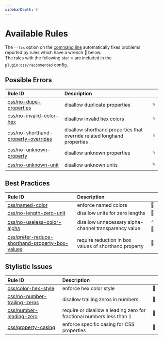 ```yaml
---
sidebarDepth: 0
---
```


# Available Rules

The `--fix` option on the [command line](https://eslint.org/docs/user-guide/command-line-interface#fixing-problems) automatically fixes problems reported by rules which have a wrench :wrench: below.  
The rules with the following star :star: are included in the `plugin:css/recommended` config.

<!-- This file is automatically generated in tools/update-docs-rules-index.js, do not change! -->

## Possible Errors

| Rule ID | Description |    |
|:--------|:------------|:---|
| [css/no-dupe-properties](./no-dupe-properties.md) | disallow duplicate properties | :star: |
| [css/no-invalid-color-hex](./no-invalid-color-hex.md) | disallow invalid hex colors | :star: |
| [css/no-shorthand-property-overrides](./no-shorthand-property-overrides.md) | disallow shorthand properties that override related longhand properties | :star: |
| [css/no-unknown-property](./no-unknown-property.md) | disallow unknown properties | :star: |
| [css/no-unknown-unit](./no-unknown-unit.md) | disallow unknown units | :star: |

## Best Practices

| Rule ID | Description |    |
|:--------|:------------|:---|
| [css/named-color](./named-color.md) | enforce named colors | :wrench: |
| [css/no-length-zero-unit](./no-length-zero-unit.md) | disallow units for zero lengths | :wrench: |
| [css/no-useless-color-alpha](./no-useless-color-alpha.md) | disallow unnecessary alpha-channel transparency value | :star::wrench: |
| [css/prefer-reduce-shorthand-property-box-values](./prefer-reduce-shorthand-property-box-values.md) | require reduction in box values of shorthand property | :wrench: |

## Stylistic Issues

| Rule ID | Description |    |
|:--------|:------------|:---|
| [css/color-hex-style](./color-hex-style.md) | enforce hex color style | :wrench: |
| [css/no-number-trailing-zeros](./no-number-trailing-zeros.md) | disallow trailing zeros in numbers. | :wrench: |
| [css/number-leading-zero](./number-leading-zero.md) | require or disallow a leading zero for fractional numbers less than 1 | :wrench: |
| [css/property-casing](./property-casing.md) | enforce specific casing for CSS properties | :wrench: |
